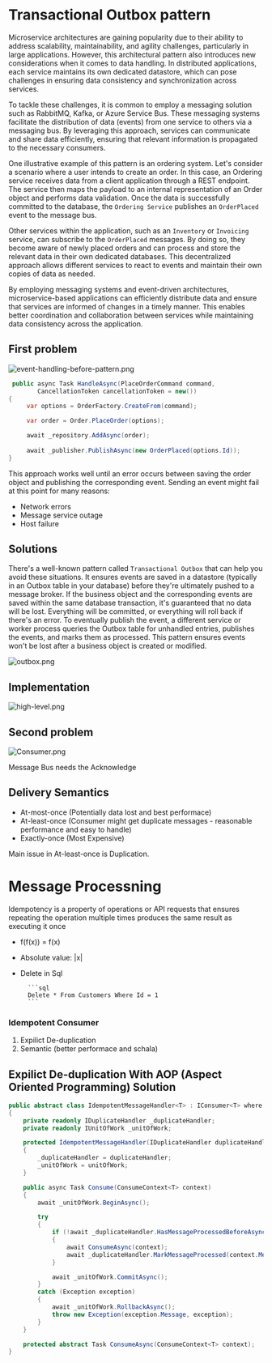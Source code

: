 
# Transactional Outbox pattern

Microservice architectures are gaining popularity due to their ability to address scalability, maintainability, and agility challenges, particularly in large applications. However, this architectural pattern also introduces new considerations when it comes to data handling. In distributed applications, each service maintains its own dedicated datastore, which can pose challenges in ensuring data consistency and synchronization across services.

To tackle these challenges, it is common to employ a messaging solution such as RabbitMQ, Kafka, or Azure Service Bus. These messaging systems facilitate the distribution of data (events) from one service to others via a messaging bus. By leveraging this approach, services can communicate and share data efficiently, ensuring that relevant information is propagated to the necessary consumers.

One illustrative example of this pattern is an ordering system. Let's consider a scenario where a user intends to create an order. In this case, an Ordering service receives data from a client application through a REST endpoint. The service then maps the payload to an internal representation of an Order object and performs data validation. Once the data is successfully committed to the database, the `Ordering Service` publishes an `OrderPlaced` event to the message bus.

Other services within the application, such as an `Inventory` or `Invoicing` service, can subscribe to the `OrderPlaced` messages. By doing so, they become aware of newly placed orders and can process and store the relevant data in their own dedicated databases. This decentralized approach allows different services to react to events and maintain their own copies of data as needed.

By employing messaging systems and event-driven architectures, microservice-based applications can efficiently distribute data and ensure that services are informed of changes in a timely manner. This enables better coordination and collaboration between services while maintaining data consistency across the application.


## First problem

![event-handling-before-pattern.png](./docs/event-handling-before-pattern.png)

```c#
 public async Task HandleAsync(PlaceOrderCommand command, 
        CancellationToken cancellationToken = new())
{
     var options = OrderFactory.CreateFrom(command);

     var order = Order.PlaceOrder(options);

     await _repository.AddAsync(order);
     
     await _publisher.PublishAsync(new OrderPlaced(options.Id));
}
```

This approach works well until an error occurs between saving the order object and publishing the corresponding event. Sending an event might fail at this point for many reasons:

- Network errors
- Message service outage
- Host failure

## Solutions

There's a well-known pattern called `Transactional Outbox` that can help you avoid these situations. It ensures events are saved in a datastore (typically in an Outbox table in your database) before they're ultimately pushed to a message broker. If the business object and the corresponding events are saved within the same database transaction, it's guaranteed that no data will be lost. Everything will be committed, or everything will roll back if there's an error. To eventually publish the event, a different service or worker process queries the Outbox table for unhandled entries, publishes the events, and marks them as processed. This pattern ensures events won't be lost after a business object is created or modified.


![outbox.png](./docs/outbox.png)


## Implementation

![high-level.png](./docs/high-level.png)

## Second problem

![Consumer.png](./docs/Consumer.png)


Message Bus needs the Acknowledge

## Delivery Semantics

- At-most-once (Potentially data lost and best performace)
- At-least-once (Consumer might get duplicate messages - reasonable performance and easy to handle)
- Exactly-once (Most Expensive)

Main issue in At-least-once is Duplication.


# Message Processning

Idempotency is a property of operations or API requests that ensures repeating the operation multiple times produces the same result as executing it once

- f(f(x)) = f(x)
- Absolute value: |x|
- Delete in Sql
        
        ```sql
        Delete * From Customers Where Id = 1
        ```
        

### Idempotent Consumer

 1. Expilict De-duplication
 2. Semantic (better performace and schala)


## Expilict De-duplication With AOP (Aspect Oriented Programming) Solution

```csharp
public abstract class IdempotentMessageHandler<T> : IConsumer<T> where T : DomainEvent
{
    private readonly IDuplicateHandler _duplicateHandler;
    private readonly IUnitOfWork _unitOfWork;

    protected IdempotentMessageHandler(IDuplicateHandler duplicateHandler, IUnitOfWork unitOfWork)
    {
        _duplicateHandler = duplicateHandler;
        _unitOfWork = unitOfWork;
    }

    public async Task Consume(ConsumeContext<T> context)
    {
        await _unitOfWork.BeginAsync();

        try
        {
            if (!await _duplicateHandler.HasMessageProcessedBeforeAsync(context.Message.EventId))
            {
                await ConsumeAsync(context);
                await _duplicateHandler.MarkMessageProcessed(context.Message.EventId);
            }

            await _unitOfWork.CommitAsync();
        }
        catch (Exception exception)
        {
            await _unitOfWork.RollbackAsync();
            throw new Exception(exception.Message, exception);
        }
    }

    protected abstract Task ConsumeAsync(ConsumeContext<T> context);
}
```
